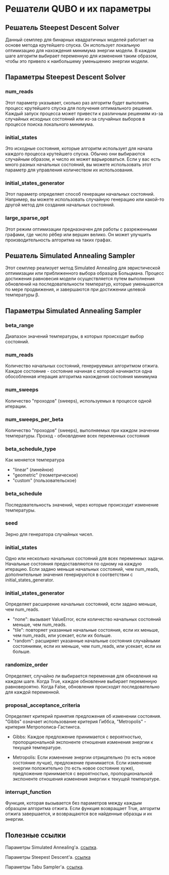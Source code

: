 # Решатели QUBO и их параметры

## Решатель Steepest Descent Solver

Данный семплер для бинарных квадратичных моделей работает на основе метода крутейшего спуска. Он использует
локальную оптимизацию для нахождения минимума энергии модели. В каждом шаге алгоритм выбирает переменную для изменения
таким образом, чтобы это привело к наибольшему уменьшению энергии модели.

## Параметры Steepest Descent Solver

### num_reads

Этот параметр указывает, сколько раз алгоритм будет выполнять процесс крутейшего спуска для получения оптимального
решения. Каждый запуск процесса может привести к различным решениям из-за случайных исходных состояний или из-за
случайных выборов в процессе поиска локального минимума.

### initial_states

Это исходные состояния, которые алгоритм использует для начала каждого процесса крутейшего спуска. Обычно они выбираются
случайным образом, и число их может варьироваться. Если у вас есть много разных начальных состояний, вы можете
использовать этот параметр для управления количеством их использования.

### initial_states_generator

Этот параметр определяет способ генерации начальных состояний. Например, вы можете использовать случайную генерацию или
какой-то другой метод для создания начальных состояний.

### large_sparse_opt

Этот режим оптимизации предназначен для работы с разреженными графами, где число рёбер или вершин велико. Он может
улучшить производительность алгоритма на таких графах.

## Решатель Simulated Annealing Sampler

Этот семплер реализует метод Simulated Annealing для эвристической оптимизации или приближенного выбора образцов
Больцмана. Процесс достижения равновесия модели осуществляется путем выполнения обновлений на последовательности
температур, которые уменьшаются по мере продвижения, и завершаются при достижении целевой температуры
β.

## Параметры Simulated Annealing Sampler

### beta_range

Диапазон значений температуры, в которых происходит выбор состояний.

### num_reads

Количество начальных состояний, генерируемых алгоритмом отжига. Каждое состояние - состояние начиная с которой
начинактся одна обособленная итерация алгоритма нахождения состояния минимума

### num_sweeps

Количество "проходов" (sweeps), используемых в процессе одной итерации.

### num_sweeps_per_beta

Количество "проходов" (sweeps), выполняемых при каждом значении температуры. Проход - обновлдение всех переменных
состояния

### beta_schedule_type

Как меняется температура

- "linear" (линейное)
- "geometric" (геометрическое)
- "custom" (пользовательское)

### beta_schedule

Последовательность значений, через которые происходит изменение температуры.

### seed

Зерно для генератора случайных чисел.

### initial_states

Одно или несколько начальных состояний для всех переменных задачи. Начальные состояния предоставляются
по одному на каждую итерацию. Если задано меньше начальных состояний, чем num_reads, дополнительные значения
генерируются
в соответствии с initial_states_generator.

### initial_states_generator

Определяет расширение начальных состояний, если задано меньше, чем num_reads.

- "none": вызывает ValueError, если количество начальных состояний меньше, чем num_reads.
- "tile": повторяет указанные начальные состояния, если их меньше, чем num_reads, или усекает, если их больше.
- "random": расширяет указанные начальные состояния случайными состояниями, если их меньше, чем num_reads, или усекает,
  если их больше.

### randomize_order

Определяет, случайно ли выбирается переменная для обновления на каждом шаге. Когда True, каждое
обновление выбирает переменную равновероятно. Когда False, обновления происходят последовательно для каждой переменной.

### proposal_acceptance_criteria

Определяет критерий принятия предложения об изменении состояния. "Gibbs" означает
использование критерия Гиббса, "Metropolis" - критерия Метрополиса-Гастингса.

- Gibbs: Каждое предложение принимается с вероятностью,
пропорциональной экспоненте отношения изменения энергии к текущей температуре.

- Metropolis: Eсли изменение энергии отрицательно (то есть новое состояние лучше), предложение
принимается. Если изменение энергии положительно (то есть новое состояние хуже), предложение принимается с вероятностью,
пропорциональной экспоненте отношения изменения энергии к текущей температуре.

### interrupt_function

Функция, которая вызывается без параметров между каждым образцом алгоритма отжига. Если функция
возвращает True, алгоритм отжига завершается, и возвращаются все найденные образцы и их энергии.

## Полезные ссылки

Параметры Simulated Annealing'a. [ссылка](https://docs.ocean.dwavesys.com/en/latest/docs_neal/reference/generated/neal.sampler.SimulatedAnnealingSampler.sample.html#neal.sampler.SimulatedAnnealingSampler.sample).

Параметры Steepest Descent'а. [ссылка](https://docs.ocean.dwavesys.com/en/latest/docs_samplers/generated/dwave.samplers.SteepestDescentSolver.sample.html)

Параметры Tabu Sampler'а. [ссылка](https://docs.ocean.dwavesys.com/en/latest/docs_samplers/generated/dwave.samplers.TabuSampler.sample.html).
